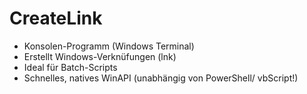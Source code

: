 # CreateLink
- Konsolen-Programm (Windows Terminal)
- Erstellt Windows-Verknüfungen (lnk)
- Ideal für Batch-Scripts
- Schnelles, natives WinAPI (unabhängig von PowerShell/ vbScript!)
